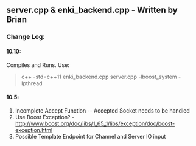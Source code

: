 ## server.cpp & enki_backend.cpp - Written by Brian


### Change Log:

#### 10.10:
Compiles and Runs. Use:
> c++ -std=c++11 enki_backend.cpp server.cpp -lboost_system -lpthread

#### 10.5:
1. Incomplete Accept Function -- Accepted Socket needs to be handled
2. Use Boost Exception? - http://www.boost.org/doc/libs/1_65_1/libs/exception/doc/boost-exception.html
3. Possible Template Endpoint for Channel and Server IO input
